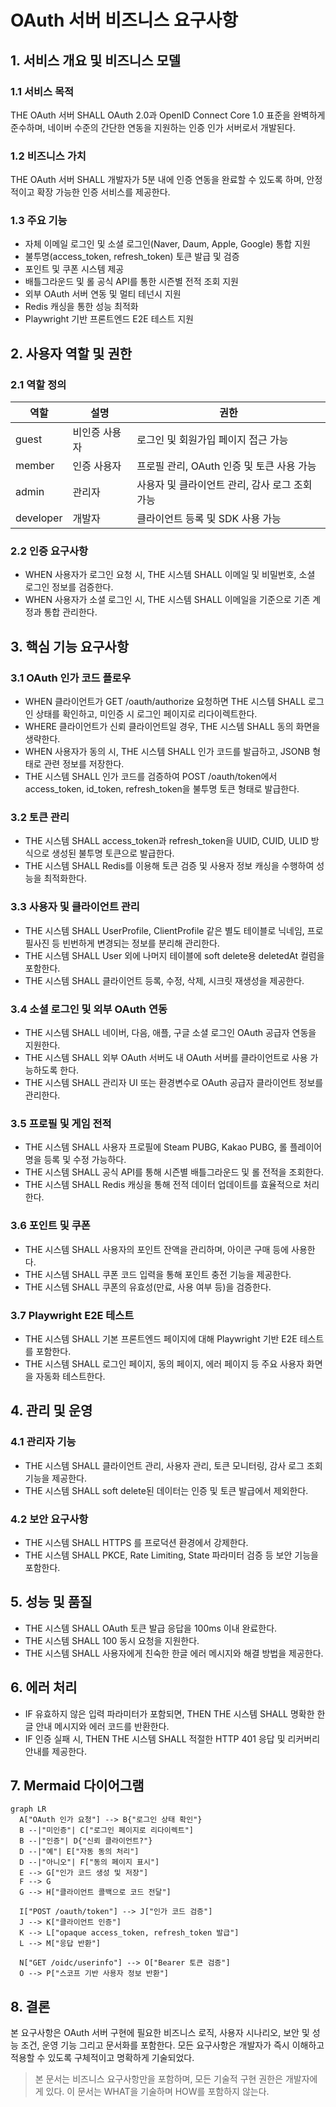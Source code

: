 # OAuth 서버 비즈니스 요구사항

## 1. 서비스 개요 및 비즈니스 모델

### 1.1 서비스 목적
THE OAuth 서버 SHALL OAuth 2.0과 OpenID Connect Core 1.0 표준을 완벽하게 준수하며, 네이버 수준의 간단한 연동을 지원하는 인증 인가 서버로서 개발된다.

### 1.2 비즈니스 가치
THE OAuth 서버 SHALL 개발자가 5분 내에 인증 연동을 완료할 수 있도록 하며, 안정적이고 확장 가능한 인증 서비스를 제공한다.

### 1.3 주요 기능
- 자체 이메일 로그인 및 소셜 로그인(Naver, Daum, Apple, Google) 통합 지원
- 불투명(access_token, refresh_token) 토큰 발급 및 검증
- 포인트 및 쿠폰 시스템 제공
- 배틀그라운드 및 롤 공식 API를 통한 시즌별 전적 조회 지원
- 외부 OAuth 서버 연동 및 멀티 테넌시 지원
- Redis 캐싱을 통한 성능 최적화
- Playwright 기반 프론트엔드 E2E 테스트 지원

## 2. 사용자 역할 및 권한

### 2.1 역할 정의
| 역할 | 설명 | 권한 |
|------|-------|-------|
| guest | 비인증 사용자 | 로그인 및 회원가입 페이지 접근 가능 |
| member | 인증 사용자 | 프로필 관리, OAuth 인증 및 토큰 사용 가능 |
| admin | 관리자 | 사용자 및 클라이언트 관리, 감사 로그 조회 가능 |
| developer | 개발자 | 클라이언트 등록 및 SDK 사용 가능 |

### 2.2 인증 요구사항
- WHEN 사용자가 로그인 요청 시, THE 시스템 SHALL 이메일 및 비밀번호, 소셜 로그인 정보를 검증한다.
- WHEN 사용자가 소셜 로그인 시, THE 시스템 SHALL 이메일을 기준으로 기존 계정과 통합 관리한다.

## 3. 핵심 기능 요구사항

### 3.1 OAuth 인가 코드 플로우
- WHEN 클라이언트가 GET /oauth/authorize 요청하면 THE 시스템 SHALL 로그인 상태를 확인하고, 미인증 시 로그인 페이지로 리다이렉트한다.
- WHERE 클라이언트가 신뢰 클라이언트일 경우, THE 시스템 SHALL 동의 화면을 생략한다.
- WHEN 사용자가 동의 시, THE 시스템 SHALL 인가 코드를 발급하고, JSONB 형태로 관련 정보를 저장한다.
- THE 시스템 SHALL 인가 코드를 검증하여 POST /oauth/token에서 access_token, id_token, refresh_token을 불투명 토큰 형태로 발급한다.

### 3.2 토큰 관리
- THE 시스템 SHALL access_token과 refresh_token을 UUID, CUID, ULID 방식으로 생성된 불투명 토큰으로 발급한다.
- THE 시스템 SHALL Redis를 이용해 토큰 검증 및 사용자 정보 캐싱을 수행하여 성능을 최적화한다.

### 3.3 사용자 및 클라이언트 관리
- THE 시스템 SHALL UserProfile, ClientProfile 같은 별도 테이블로 닉네임, 프로필사진 등 빈번하게 변경되는 정보를 분리해 관리한다.
- THE 시스템 SHALL User 외에 나머지 테이블에 soft delete용 deletedAt 컬럼을 포함한다.
- THE 시스템 SHALL 클라이언트 등록, 수정, 삭제, 시크릿 재생성을 제공한다.

### 3.4 소셜 로그인 및 외부 OAuth 연동
- THE 시스템 SHALL 네이버, 다음, 애플, 구글 소셜 로그인 OAuth 공급자 연동을 지원한다.
- THE 시스템 SHALL 외부 OAuth 서버도 내 OAuth 서버를 클라이언트로 사용 가능하도록 한다.
- THE 시스템 SHALL 관리자 UI 또는 환경변수로 OAuth 공급자 클라이언트 정보를 관리한다.

### 3.5 프로필 및 게임 전적
- THE 시스템 SHALL 사용자 프로필에 Steam PUBG, Kakao PUBG, 롤 플레이어명을 등록 및 수정 가능하다.
- THE 시스템 SHALL 공식 API를 통해 시즌별 배틀그라운드 및 롤 전적을 조회한다.
- THE 시스템 SHALL Redis 캐싱을 통해 전적 데이터 업데이트를 효율적으로 처리한다.

### 3.6 포인트 및 쿠폰
- THE 시스템 SHALL 사용자의 포인트 잔액을 관리하며, 아이콘 구매 등에 사용한다.
- THE 시스템 SHALL 쿠폰 코드 입력을 통해 포인트 충전 기능을 제공한다.
- THE 시스템 SHALL 쿠폰의 유효성(만료, 사용 여부 등)을 검증한다.

### 3.7 Playwright E2E 테스트
- THE 시스템 SHALL 기본 프론트엔드 페이지에 대해 Playwright 기반 E2E 테스트를 포함한다.
- THE 시스템 SHALL 로그인 페이지, 동의 페이지, 에러 페이지 등 주요 사용자 화면을 자동화 테스트한다.

## 4. 관리 및 운영

### 4.1 관리자 기능
- THE 시스템 SHALL 클라이언트 관리, 사용자 관리, 토큰 모니터링, 감사 로그 조회 기능을 제공한다.
- THE 시스템 SHALL soft delete된 데이터는 인증 및 토큰 발급에서 제외한다.

### 4.2 보안 요구사항
- THE 시스템 SHALL HTTPS 를 프로덕션 환경에서 강제한다.
- THE 시스템 SHALL PKCE, Rate Limiting, State 파라미터 검증 등 보안 기능을 포함한다.

## 5. 성능 및 품질

- THE 시스템 SHALL OAuth 토큰 발급 응답을 100ms 이내 완료한다.
- THE 시스템 SHALL 100 동시 요청을 지원한다.
- THE 시스템 SHALL 사용자에게 친숙한 한글 에러 메시지와 해결 방법을 제공한다.

## 6. 에러 처리

- IF 유효하지 않은 입력 파라미터가 포함되면, THEN THE 시스템 SHALL 명확한 한글 안내 메시지와 에러 코드를 반환한다.
- IF 인증 실패 시, THEN THE 시스템 SHALL 적절한 HTTP 401 응답 및 리커버리 안내를 제공한다.

## 7. Mermaid 다이어그램

```mermaid
graph LR
  A["OAuth 인가 요청"] --> B{"로그인 상태 확인"}
  B --|"미인증"| C["로그인 페이지로 리다이렉트"]
  B --|"인증"| D{"신뢰 클라이언트?"}
  D --|"예"| E["자동 동의 처리"]
  D --|"아니오"| F["동의 페이지 표시"]
  E --> G["인가 코드 생성 및 저장"]
  F --> G
  G --> H["클라이언트 콜백으로 코드 전달"]

  I["POST /oauth/token"] --> J["인가 코드 검증"]
  J --> K["클라이언트 인증"]
  K --> L["opaque access_token, refresh_token 발급"]
  L --> M["응답 반환"]

  N["GET /oidc/userinfo"] --> O["Bearer 토큰 검증"]
  O --> P["스코프 기반 사용자 정보 반환"]

```

## 8. 결론
본 요구사항은 OAuth 서버 구현에 필요한 비즈니스 로직, 사용자 시나리오, 보안 및 성능 조건, 운영 기능 그리고 문서화를 포함한다. 모든 요구사항은 개발자가 즉시 이해하고 적용할 수 있도록 구체적이고 명확하게 기술되었다.

> 본 문서는 비즈니스 요구사항만을 포함하며, 모든 기술적 구현 권한은 개발자에게 있다. 이 문서는 WHAT을 기술하며 HOW를 포함하지 않는다.
